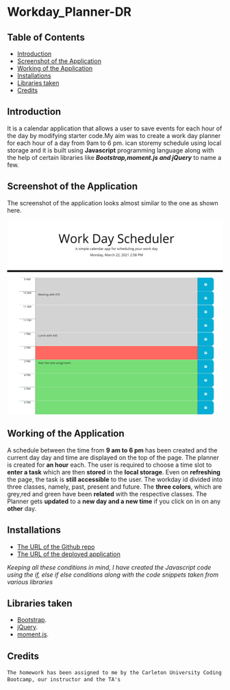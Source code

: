 # Workday_Planner-DR


## Table of Contents
* [Introduction](#introduction)
* [Screenshot of the Application](#webpage)
* [Working of the Application](#web)
* [Installations](#installations)
* [Libraries taken](#details)
* [Credits](#credits)

 ## Introduction 
It is a  calendar application that allows a user to save events for each hour of the day by modifying starter code.My aim was to create a work day planner for each hour of a day from 9am to 6 pm. ican storemy schedule using local storage and it is built using **Javascript** programming language along with the help of certain libraries like ***Bootstrap,moment.js and jQuery*** to name a few.
 
 
 ## Screenshot of the Application
 The screenshot of the application looks almost similar to the one as shown here.

 
 ![Image](workday.png)
 
 ## Working of the Application
   A schedule between the time from __9 am to 6 pm__ has been created and the current day day and time are displayed on the top of the page.
   The planner is created for __an hour__ each.
   The user is required to choose a time slot to __enter a task__ which are then __stored__ in the __local storage__.
   Even on __refreshing__ the page, the task is __still accessible__ to the user.
   The workday id divided into three classes, namely, past, present and future.
   The __three colors__, which are grey,red and green have been __related__ with the respective classes.
    The Planner gets __updated__ to a __new day and a new time__ if you click on in on any __other__ day.
   

 
 
 ## Installations
   * [The URL of the Github repo](https://github.com/Dipti2021/Workday_Planner-DR)
   * [The URL of the deployed application](https://dipti2021.github.io/Workday_Planner-DR)
 

  *Keeping all these conditions in mind, I have created the Javascript code using the if, else if else conditions along with the code snippets taken from various libraries*
  
 ## Libraries taken
   * [Bootstrap](https://getbootstrap.com/).
   * [jQuery](https://jquery.com/).
   * [moment.js](https://momentjs.com/).


 ## Credits
    The homework has been assigned to me by the Carleton University Coding Bootcamp, our instructor and the TA's
   
     
